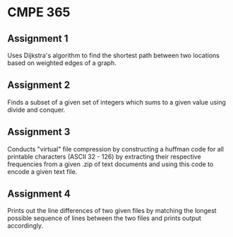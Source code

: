 # CMPE 365

## Assignment 1
Uses Dijkstra's algorithm to find the shortest path between two locations based on weighted edges of a graph.

## Assignment 2
Finds a subset of a given set of integers which sums to a given value using divide and conquer.

## Assignment 3
Conducts "virtual" file compression by constructing a huffman code for all printable characters (ASCII 32 - 126) by extracting their respective frequencies from a given .zip of text documents and using this code to encode a given text file.

## Assignment 4
Prints out the line differences of two given files by matching the longest possible sequence of lines between the two files and prints output accordingly.
